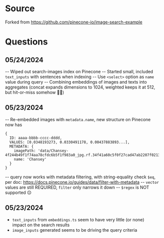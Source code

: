 # Source

Forked from https://github.com/pinecone-io/image-search-example

# Questions

## 05/24/2024

-- Wiped out search-images index on Pinecone
-- Started small, included `text_inputs` with sentences when indexing
-- Use `<select>` option as `name` value during query
-- Combining embeddings of images and texts into aggregates (concat expands dimensions to 1024, weighted keeps it at 512, but hit-or-miss somehow 🤷‍♂️)

## 05/23/2024

-- Re-embedded images with `metadata.name`, new structure on Pinecone now has

```
{
  ID: aaaa-bbbb-cccc-dddd,
  VALUES: [0.0348193273, 0.0330491178, 0.00437883893...],
  METADATA: {
    imagePath: 'data/Chansey-4f244b49f1f74aa78cfdc6b5f1f983a0_jpg.rf.34f41a60c5f0f27cad47ab2207f02132.jpg`,
    name: 'Chansey'
  }
}
```

-- query now works with metadata filtering, with string-equality check `$eq`, per doc: https://docs.pinecone.io/guides/data/filter-with-metadata
-- `vector` values are still REQUIRED, `filter` only narrows it down
-- `$regex` is NOT supported 😔

## 05/23/2024

- `text_inputs` from `embeddings.ts` seem to have very little (or none) impact on the search results
- `image_inputs` generated seems to be driving the query criteria
